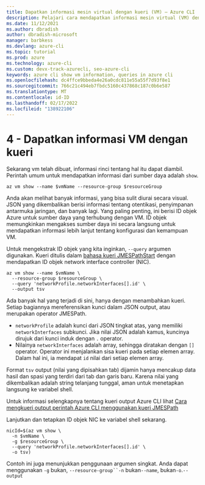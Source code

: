 ```yaml
---
title: Dapatkan informasi mesin virtual dengan kueri (VM) – Azure CLI | Microsoft Dokumen
description: Pelajari cara mendapatkan informasi mesin virtual (VM) dengan kueri Azure CLI.
ms.date: 11/12/2021
ms.author: dbradish
author: dbradish-microsoft
manager: barbkess
ms.devlang: azure-cli
ms.topic: tutorial
ms.prod: azure
ms.technology: azure-cli
ms.custom: devx-track-azurecli, seo-azure-cli
keywords: azure cli show vm information, queries in azure cli
ms.openlocfilehash: dc4ffce9bbeda4e26a0cdc811e55a55f7d93f8e1
ms.sourcegitcommit: 766c21c494eb7fbdc5160c437868c187c0b6e587
ms.translationtype: MT
ms.contentlocale: id-ID
ms.lasthandoff: 02/17/2022
ms.locfileid: "138922106"
---
```

# <a name="4---get-vm-information-with-queries"></a>4 - Dapatkan informasi VM dengan kueri

Sekarang vm telah dibuat, informasi rinci tentang hal itu dapat diambil. Perintah umum untuk mendapatkan informasi dari sumber daya adalah `show`.

```azurecli-interactive
az vm show --name $vmName --resource-group $resourceGroup
```

Anda akan melihat banyak informasi, yang bisa sulit diurai secara visual. JSON yang dikembalikan berisi informasi tentang otentikasi, penyimpanan antarmuka jaringan, dan banyak lagi. Yang paling penting, ini berisi ID objek Azure untuk sumber daya yang terhubung dengan VM. ID objek memungkinkan mengakses sumber daya ini secara langsung untuk mendapatkan informasi lebih lanjut tentang konfigurasi dan kemampuan VM.

Untuk mengekstrak ID objek yang kita inginkan, `--query` argumen digunakan. Kueri ditulis dalam [bahasa kueri JMESPathStart](http://jmespath.org) dengan mendapatkan ID objek network interface controller (NIC).

```azurecli-interactive
az vm show --name $vmName \
  --resource-group $resourceGroup \
  --query 'networkProfile.networkInterfaces[].id' \
  --output tsv
```

Ada banyak hal yang terjadi di sini, hanya dengan menambahkan kueri. Setiap bagiannya mereferensikan kunci dalam JSON output, atau merupakan operator JMESPath.

* `networkProfile` adalah kunci dari JSON tingkat atas, yang memiliki `networkInterfaces` subkunci. Jika nilai JSON adalah kamus, kuncinya dirujuk dari kunci induk dengan `.` operator.
* Nilainya `networkInterfaces` adalah array, sehingga diratakan dengan `[]` operator. Operator ini menjalankan sisa kueri pada setiap elemen array. Dalam hal ini, ia mendapat `id` nilai dari setiap elemen array.

Format `tsv` output (nilai yang dipisahkan tab) dijamin hanya mencakup data hasil dan spasi yang terdiri dari tab dan garis baru.
Karena nilai yang dikembalikan adalah string telanjang tunggal, aman untuk menetapkan langsung ke variabel shell.

Untuk informasi selengkapnya tentang kueri output Azure CLI lihat [Cara mengkueri output perintah Azure CLI menggunakan kueri JMESPath](query-azure-cli.md)

Lanjutkan dan tetapkan ID objek NIC ke variabel shell sekarang.

```azurecli
nicId=$(az vm show \
  -n $vmName \
  -g $resourceGroup \
  --query 'networkProfile.networkInterfaces[].id' \
  -o tsv)
```

Contoh ini juga menunjukkan penggunaan argumen singkat. Anda dapat menggunakan `-g` bukan, `--resource-group``-n` bukan`--name`, bukan`-o`.`--output`
